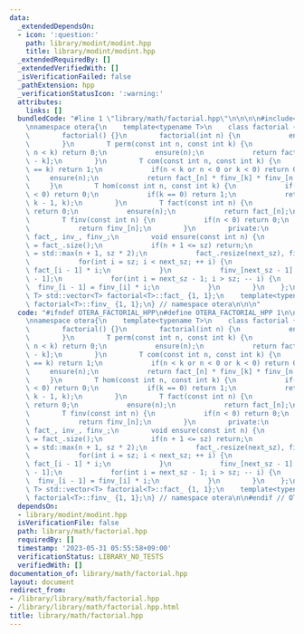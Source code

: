 ```yaml
---
data:
  _extendedDependsOn:
  - icon: ':question:'
    path: library/modint/modint.hpp
    title: library/modint/modint.hpp
  _extendedRequiredBy: []
  _extendedVerifiedWith: []
  _isVerificationFailed: false
  _pathExtension: hpp
  _verificationStatusIcon: ':warning:'
  attributes:
    links: []
  bundledCode: "#line 1 \"library/math/factorial.hpp\"\n\n\n\n#include<library/modint/modint.hpp>\n\
    \nnamespace otera{\n    template<typename T>\n    class factorial {\n        public:\n\
    \        factorial() {}\n        factorial(int n) {\n            ensure(n);\n\
    \        }\n        T perm(const int n, const int k) {\n            if(k < 0 or\
    \ n < k) return 0;\n            ensure(n);\n            return fact_[n] * finv_[n\
    \ - k];\n        }\n        T com(const int n, const int k) {\n            if(n\
    \ == k) return 1;\n            if(n < k or n < 0 or k < 0) return 0;\n       \
    \     ensure(n);\n            return fact_[n] * finv_[k] * finv_[n - k];\n   \
    \     }\n        T hom(const int n, const int k) {\n            if(n < 0 or k\
    \ < 0) return 0;\n            if(k == 0) return 1;\n            return com(n +\
    \ k - 1, k);\n        }\n        T fact(const int n) {\n            if(n < 0)\
    \ return 0;\n            ensure(n);\n            return fact_[n];\n        }\n\
    \        T finv(const int n) {\n            if(n < 0) return 0;\n            ensure(n);\n\
    \            return finv_[n];\n        }\n        private:\n        static std::vector<T>\
    \ fact_, inv_, finv_;\n        void ensure(const int n) {\n            int sz\
    \ = fact_.size();\n            if(n + 1 <= sz) return;\n            int next_sz\
    \ = std::max(n + 1, sz * 2);\n            fact_.resize(next_sz), finv_.resize(next_sz);\n\
    \            for(int i = sz; i < next_sz; ++ i) {\n                fact_[i] =\
    \ fact_[i - 1] * i;\n            }\n            finv_[next_sz - 1] = T(1) / fact_[next_sz\
    \ - 1];\n            for(int i = next_sz - 1; i > sz; -- i) {\n              \
    \  finv_[i - 1] = finv_[i] * i;\n            }\n        }\n    };\n    template<typename\
    \ T> std::vector<T> factorial<T>::fact_ {1, 1};\n    template<typename T> std::vector<T>\
    \ factorial<T>::finv_ {1, 1};\n} // namespace otera\n\n\n"
  code: "#ifndef OTERA_FACTORIAL_HPP\n#define OTERA_FACTORIAL_HPP 1\n\n#include<library/modint/modint.hpp>\n\
    \nnamespace otera{\n    template<typename T>\n    class factorial {\n        public:\n\
    \        factorial() {}\n        factorial(int n) {\n            ensure(n);\n\
    \        }\n        T perm(const int n, const int k) {\n            if(k < 0 or\
    \ n < k) return 0;\n            ensure(n);\n            return fact_[n] * finv_[n\
    \ - k];\n        }\n        T com(const int n, const int k) {\n            if(n\
    \ == k) return 1;\n            if(n < k or n < 0 or k < 0) return 0;\n       \
    \     ensure(n);\n            return fact_[n] * finv_[k] * finv_[n - k];\n   \
    \     }\n        T hom(const int n, const int k) {\n            if(n < 0 or k\
    \ < 0) return 0;\n            if(k == 0) return 1;\n            return com(n +\
    \ k - 1, k);\n        }\n        T fact(const int n) {\n            if(n < 0)\
    \ return 0;\n            ensure(n);\n            return fact_[n];\n        }\n\
    \        T finv(const int n) {\n            if(n < 0) return 0;\n            ensure(n);\n\
    \            return finv_[n];\n        }\n        private:\n        static std::vector<T>\
    \ fact_, inv_, finv_;\n        void ensure(const int n) {\n            int sz\
    \ = fact_.size();\n            if(n + 1 <= sz) return;\n            int next_sz\
    \ = std::max(n + 1, sz * 2);\n            fact_.resize(next_sz), finv_.resize(next_sz);\n\
    \            for(int i = sz; i < next_sz; ++ i) {\n                fact_[i] =\
    \ fact_[i - 1] * i;\n            }\n            finv_[next_sz - 1] = T(1) / fact_[next_sz\
    \ - 1];\n            for(int i = next_sz - 1; i > sz; -- i) {\n              \
    \  finv_[i - 1] = finv_[i] * i;\n            }\n        }\n    };\n    template<typename\
    \ T> std::vector<T> factorial<T>::fact_ {1, 1};\n    template<typename T> std::vector<T>\
    \ factorial<T>::finv_ {1, 1};\n} // namespace otera\n\n#endif // OTERA_FACTORAIL_HPP"
  dependsOn:
  - library/modint/modint.hpp
  isVerificationFile: false
  path: library/math/factorial.hpp
  requiredBy: []
  timestamp: '2023-05-31 05:55:58+09:00'
  verificationStatus: LIBRARY_NO_TESTS
  verifiedWith: []
documentation_of: library/math/factorial.hpp
layout: document
redirect_from:
- /library/library/math/factorial.hpp
- /library/library/math/factorial.hpp.html
title: library/math/factorial.hpp
---
```

